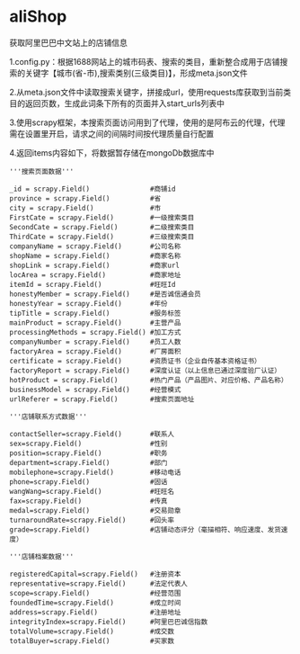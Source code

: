 ﻿# aliShop
获取阿里巴巴中文站上的店铺信息


1.config.py：根据1688网站上的城市码表、搜索的类目，重新整合成用于店铺搜索的关键字【城市(省-市),搜索类别(三级类目)】，形成meta.json文件

2.从meta.json文件中读取搜索关键字，拼接成url，使用requests库获取到当前类目的返回页数，生成此词条下所有的页面并入start_urls列表中

3.使用scrapy框架，本搜索页面访问用到了代理，使用的是阿布云的代理，代理需在设置里开启，请求之间的间隔时间按代理质量自行配置

4.返回items内容如下，将数据暂存储在mongoDb数据库中


    '''搜索页面数据'''
    
    _id = scrapy.Field()               #商铺id
    province = scrapy.Field()          #省
    city = scrapy.Field()              #市
    FirstCate = scrapy.Field()         #一级搜索类目
    SecondCate = scrapy.Field()        #二级搜索类目
    ThirdCate = scrapy.Field()         #三级搜索类目
    companyName = scrapy.Field()       #公司名称
    shopName = scrapy.Field()          #商家名称
    shopLink = scrapy.Field()          #商家url
    locArea = scrapy.Field()           #商家地址
    itemId = scrapy.Field()            #旺旺Id
    honestyMember = scrapy.Field()     #是否诚信通会员
    honestyYear = scrapy.Field()       #年份
    tipTitle = scrapy.Field()          #服务标签
    mainProduct = scrapy.Field()       #主营产品
    processingMethods = scrapy.Field() #加工方式
    companyNumber = scrapy.Field()     #员工人数
    factoryArea = scrapy.Field()       #厂房面积
    certificate = scrapy.Field()       #资质证书（企业自传基本资格证书）
    factoryReport = scrapy.Field()     #深度认证（以上信息已通过深度验厂认证）
    hotProduct = scrapy.Field()        #热门产品（产品图片、对应价格、产品名称）
    businessModel = scrapy.Field()     #经营模式
    urlReferer = scrapy.Field()        #搜索页面地址

    '''店铺联系方式数据'''

    contactSeller=scrapy.Field()       #联系人
    sex=scrapy.Field()                 #性别
    position=scrapy.Field()            #职务
    department=scrapy.Field()          #部门
    mobilephone=scrapy.Field()         #移动电话
    phone=scrapy.Field()               #固话
    wangWang=scrapy.Field()            #旺旺名
    fax=scrapy.Field()                 #传真
    medal=scrapy.Field()               #交易勋章
    turnaroundRate=scrapy.Field()      #回头率
    grade=scrapy.Field()               #店铺动态评分（毫描相符、响应速度、发货速度）

    '''店铺档案数据'''

    registeredCapital=scrapy.Field()   #注册资本
    representative=scrapy.Field()      #法定代表人
    scope=scrapy.Field()               #经营范围
    foundedTime=scrapy.Field()         #成立时间
    address=scrapy.Field()             #注册地址
    integrityIndex=scrapy.Field()      #阿里巴巴诚信指数
    totalVolume=scrapy.Field()         #成交数
    totalBuyer=scrapy.Field()          #买家数
